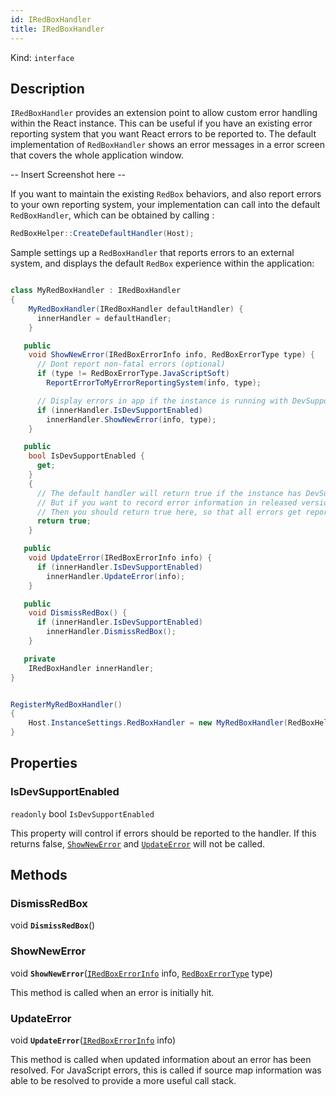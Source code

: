 ```yaml
---
id: IRedBoxHandler
title: IRedBoxHandler
---
```


Kind: `interface`



## Description
`IRedBoxHandler` provides an extension point to allow custom error handling within the React instance.  This can be useful if you have an existing error reporting system that you want React errors to be reported to.  The default implementation of `RedBoxHandler` shows an error messages in a error screen that covers the whole application window.

-- Insert Screenshot here --

If you want to maintain the existing `RedBox` behaviors, and also report errors to your own reporting system, your implementation can call into the default `RedBoxHandler`, which can be obtained by calling :

```csharp
RedBoxHelper::CreateDefaultHandler(Host);
```

Sample settings up a `RedBoxHandler` that reports errors to an external system, and displays the default `RedBox` experience within the application:

```csharp

class MyRedBoxHandler : IRedBoxHandler
{
    MyRedBoxHandler(IRedBoxHandler defaultHandler) {
      innerHandler = defaultHandler;
    }

   public
    void ShowNewError(IRedBoxErrorInfo info, RedBoxErrorType type) {
      // Dont report non-fatal errors (optional)
      if (type != RedBoxErrorType.JavaScriptSoft)
        ReportErrorToMyErrorReportingSystem(info, type);

      // Display errors in app if the instance is running with DevSupportEnabled
      if (innerHandler.IsDevSupportEnabled)
        innerHandler.ShowNewError(info, type);
    }

   public
    bool IsDevSupportEnabled {
      get;
    }
    {
      // The default handler will return true if the instance has DevSupport turned on
      // But if you want to record error information in released versions of your app
      // Then you should return true here, so that all errors get reported.
      return true;
    }

   public
    void UpdateError(IRedBoxErrorInfo info) {
      if (innerHandler.IsDevSupportEnabled)
        innerHandler.UpdateError(info);
    }

   public
    void DismissRedBox() {
      if (innerHandler.IsDevSupportEnabled)
        innerHandler.DismissRedBox();
    }

   private
    IRedBoxHandler innerHandler;
}


RegisterMyRedBoxHandler()
{
    Host.InstanceSettings.RedBoxHandler = new MyRedBoxHandler(RedBoxHelper.CreateDefaultHandler(Host));
}

```

## Properties
### IsDevSupportEnabled
`readonly`  bool `IsDevSupportEnabled`

This property will control if errors should be reported to the handler.  If this returns false, [`ShowNewError`](#shownewerror) and [`UpdateError`](#updateerror) will not be called.



## Methods
### DismissRedBox
void **`DismissRedBox`**()



### ShowNewError
void **`ShowNewError`**([`IRedBoxErrorInfo`](IRedBoxErrorInfo) info, [`RedBoxErrorType`](RedBoxErrorType) type)

This method is called when an error is initially hit.

### UpdateError
void **`UpdateError`**([`IRedBoxErrorInfo`](IRedBoxErrorInfo) info)

This method is called when updated information about an error has been resolved.  For JavaScript errors, this is called if source map information was able to be resolved to provide a more useful call stack.


